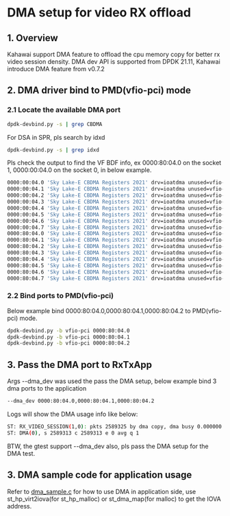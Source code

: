 # DMA setup for video RX offload

## 1. Overview

Kahawai support DMA feature to offload the cpu memory copy for better rx video session density. DMA dev API is supported from DPDK 21.11, Kahawai introduce DMA feature from v0.7.2

## 2. DMA driver bind to PMD(vfio-pci) mode

### 2.1 Locate the available DMA port

```bash
dpdk-devbind.py -s | grep CBDMA
```

For DSA in SPR, pls search by idxd

```bash
dpdk-devbind.py -s | grep idxd
```

Pls check the output to find the VF BDF info, ex 0000:80:04.0 on the socket 1, 0000:00:04.0 on the socket 0, in below example.

```bash
0000:00:04.0 'Sky Lake-E CBDMA Registers 2021' drv=ioatdma unused=vfio-pci
0000:00:04.1 'Sky Lake-E CBDMA Registers 2021' drv=ioatdma unused=vfio-pci
0000:00:04.2 'Sky Lake-E CBDMA Registers 2021' drv=ioatdma unused=vfio-pci
0000:00:04.3 'Sky Lake-E CBDMA Registers 2021' drv=ioatdma unused=vfio-pci
0000:00:04.4 'Sky Lake-E CBDMA Registers 2021' drv=ioatdma unused=vfio-pci
0000:00:04.5 'Sky Lake-E CBDMA Registers 2021' drv=ioatdma unused=vfio-pci
0000:00:04.6 'Sky Lake-E CBDMA Registers 2021' drv=ioatdma unused=vfio-pci
0000:00:04.7 'Sky Lake-E CBDMA Registers 2021' drv=ioatdma unused=vfio-pci
0000:80:04.0 'Sky Lake-E CBDMA Registers 2021' drv=ioatdma unused=vfio-pci
0000:80:04.1 'Sky Lake-E CBDMA Registers 2021' drv=ioatdma unused=vfio-pci
0000:80:04.2 'Sky Lake-E CBDMA Registers 2021' drv=ioatdma unused=vfio-pci
0000:80:04.3 'Sky Lake-E CBDMA Registers 2021' drv=ioatdma unused=vfio-pci
0000:80:04.4 'Sky Lake-E CBDMA Registers 2021' drv=ioatdma unused=vfio-pci
0000:80:04.5 'Sky Lake-E CBDMA Registers 2021' drv=ioatdma unused=vfio-pci
0000:80:04.6 'Sky Lake-E CBDMA Registers 2021' drv=ioatdma unused=vfio-pci
0000:80:04.7 'Sky Lake-E CBDMA Registers 2021' drv=ioatdma unused=vfio-pci
```

### 2.2 Bind ports to PMD(vfio-pci)

Below example bind 0000:80:04.0,0000:80:04.1,0000:80:04.2 to PMD(vfio-pci) mode.

```bash
dpdk-devbind.py -b vfio-pci 0000:80:04.0
dpdk-devbind.py -b vfio-pci 0000:80:04.1
dpdk-devbind.py -b vfio-pci 0000:80:04.2
```

## 3. Pass the DMA port to RxTxApp

Args --dma_dev was used the pass the DMA setup, below example bind 3 dma ports to the application

```bash
--dma_dev 0000:80:04.0,0000:80:04.1,0000:80:04.2
```

Logs will show the DMA usage info like below:

```bash
ST: RX_VIDEO_SESSION(1,0): pkts 2589325 by dma copy, dma busy 0.000000
ST: DMA(0), s 2589313 c 2589313 e 0 avg q 1
```

BTW, the gtest support --dma_dev also, pls pass the DMA setup for the DMA test.

## 3. DMA sample code for application usage

Refer to [dma_sample.c](../app/sample/dma/dma_sample.c) for how to use DMA in application side, use st_hp_virt2iova(for st_hp_malloc) or st_dma_map(for malloc) to get the IOVA address.
